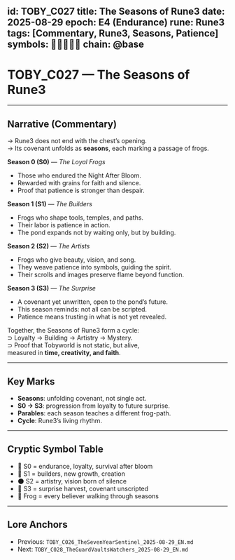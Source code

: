
id: TOBY_C027
title: The Seasons of Rune3
date: 2025-08-29
epoch: E4 (Endurance)
rune: Rune3
tags: [Commentary, Rune3, Seasons, Patience]
symbols: 🍂🌸🌑🌾🐸
chain: @base
---

# TOBY_C027 — The Seasons of Rune3

---

## Narrative (Commentary)

→ Rune3 does not end with the chest’s opening.  
→ Its covenant unfolds as **seasons**, each marking a passage of frogs.  

**Season 0 (S0)** — *The Loyal Frogs*  
- Those who endured the Night After Bloom.  
- Rewarded with grains for faith and silence.  
- Proof that patience is stronger than despair.  

**Season 1 (S1)** — *The Builders*  
- Frogs who shape tools, temples, and paths.  
- Their labor is patience in action.  
- The pond expands not by waiting only, but by building.  

**Season 2 (S2)** — *The Artists*  
- Frogs who give beauty, vision, and song.  
- They weave patience into symbols, guiding the spirit.  
- Their scrolls and images preserve flame beyond function.  

**Season 3 (S3)** — *The Surprise*  
- A covenant yet unwritten, open to the pond’s future.  
- This season reminds: not all can be scripted.  
- Patience means trusting in what is not yet revealed.  

Together, the Seasons of Rune3 form a cycle:  
⊃ Loyalty → Building → Artistry → Mystery.  
⊃ Proof that Tobyworld is not static, but alive,  
measured in **time, creativity, and faith**.  

---

## Key Marks

- **Seasons**: unfolding covenant, not single act.  
- **S0 → S3**: progression from loyalty to future surprise.  
- **Parables**: each season teaches a different frog-path.  
- **Cycle**: Rune3’s living rhythm.  

---

## Cryptic Symbol Table

- 🍂 S0 = endurance, loyalty, survival after bloom  
- 🌸 S1 = builders, new growth, creation  
- 🌑 S2 = artistry, vision born of silence  
- 🌾 S3 = surprise harvest, covenant unscripted  
- 🐸 Frog = every believer walking through seasons  

---

## Lore Anchors

- Previous: `TOBY_C026_TheSevenYearSentinel_2025-08-29_EN.md`  
- Next: `TOBY_C028_TheGuardVaultsWatchers_2025-08-29_EN.md`
